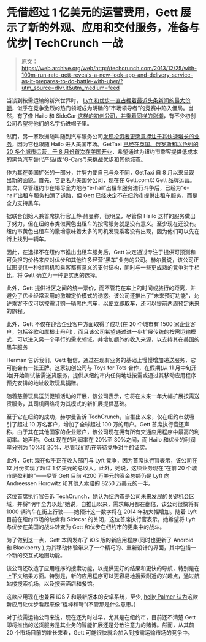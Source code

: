 # 凭借超过 1 亿美元的运营费用，Gett 展示了新的外观、应用和交付服务，准备与优步| TechCrunch 一战

> 原文：<https://web.archive.org/web/http://techcrunch.com/2013/12/25/with-100m-run-rate-gett-reveals-a-new-look-app-and-delivery-service-as-it-prepares-to-do-battle-with-uber/?utm_source=dlvr.it&utm_medium=feed>

当谈到按需运输的新兴世界时， [Lyft 和优步一直占据着最近头条新闻的最大份额](https://web.archive.org/web/20230319231751/https://techcrunch.com/2013/12/18/uber-lyft/)，似乎在竞争激烈的热门领域成为明确的“市场领导者”的竞赛中陷入僵局。当然，有了像 Hailo 和 SideCar [这样的初创公司，并乘着同样的涨潮](https://web.archive.org/web/20230319231751/https://techcrunch.com/2012/12/24/uber-rival-hailo-reportedly-set-to-close-30m-funding-round-as-it-expands-in-the-u-s/)，有不少初创公司希望将他们的名字扔进帽子里。

然而，另一家欧洲随叫随到汽车服务公司[发现投资者更愿意押注于其快速增长的业务](https://web.archive.org/web/20230319231751/https://techcrunch.com/2013/08/08/gettaxi-nyc/)，因为它也跟随 Hailo 进入美国市场。GetTaxi [已经在英国、俄罗斯和以色列的 20 多个城市运营，于 8 月份首次在美国开业](https://web.archive.org/web/20230319231751/https://techcrunch.com/2013/08/08/gettaxi-nyc/)，希望通过为纽约市乘客提供低成本的黑色汽车替代产品(或“G-Cars”)来挑战优步和其他城市。

作为其在美国扩张的一部分，并努力使自己与众不同，GetTaxi 自 8 月以来呈现出新的面貌。首先，它更名为美国分公司，现在在 Gett.com以 Gett 品牌运营。其次，尽管纽约市在竭尽全力地与“e-hail”出租车服务进行斗争后，已经为“e-hail”出租车服务扫清了道路，但 Gett 已经决定不在纽约市提供出租车服务，而是全力支持黑车。

据联合创始人兼首席执行官王静·赫曼称，很明显，尽管像 Hailo 这样的服务做出了努力，但在纽约市类似黄色出租车的按需服务就是没有意义。至少现在还没有。纽约市黄色出租车的激增意味着太多的司机发现乘客没有出现，因为他们可以先在街上找到一辆车。

因此，在选择不在纽约市推出出租车服务后，Gett 决定通过专注于提供可预测和可负担的价格来应对优步和其他许多经营“黑车”业务的公司。赫尔曼说，该公司正试图提供一种对司机和乘客都有意义的支付结构，同时与一些更成熟的竞争对手相比，将 Gett 确立为一种更实惠的选择。

此外，Gett 提供社区之间的统一票价，而不管花在车上的时间或旅行的距离，并避免了优步经常采用的激增定价模式的诱惑。该公司还推出了“未来预订功能”，允许乘客不仅可以按需订购一辆黑色汽车，以便立即取车，还可以提前两周预定未来的旅程。

此外，Gett 不仅在迎合企业客户方面取得了成功(在 20 个城市有 1500 家企业客户，包括谷歌和摩根士丹利)，而且该公司希望通过进一步扩展传统的按需运输模式，可以进入另一个平行的需求领域。并增加额外的收入来源，以支持其在美国的黑车服务

Herman 告诉我们，Gett 相信，通过在现有业务的基础上慢慢增加递送服务，它可能会有一张王牌。这家初创公司与 Toys for Tots 合作，在假期(从 11 月中旬开始)开始测试按需送货服务，提供从纽约市内任何地址按需或通过其移动应用程序预先安排的地址收取玩具捐赠。

随着慈善玩具送货促销活动的开展，该公司表示，它将在未来一年大幅扩展按需送货服务，其司机网络将为其模式的新扩展提供基础。

至于它在纽约的成功，赫尔曼告诉 TechCrunch，自推出以来，仅在纽约市就吸引了超过 10 万名客户，增加了全球超过 100 万的用户。Gett 首席执行官还声称，由于其在其他国家的企业账户，该公司现在拥有所有交通应用程序中最高的利润率。她声称，Gett 现在的利润率在 20%至 30%之间，而 Hailo 和优步的利润率分别为 10%和 20%，尽管我们仍在等待竞争对手的证实。

此外，Gett 现在似乎正在收入部门与 Lyft 竞争，因为首席执行官表示，该公司在 12 月份实现了超过 1 亿美元的总收入。此外，她说，这项业务现在“在前 20 个城市是盈利的”——尽管 Gett 目前 4200 万美元的资金总额仍是 Lyft 向 Andreessen Horowitz 和其他人索赔的 8250 万美元的一半。

这位首席执行官告诉 TechCrunch，她认为纽约市是公司未来发展的关键机会区域，并将“明年全力以赴”她说，自推出以来，需求每月都在翻倍，该公司很快将有 1000 辆汽车在街上行驶——她预计这一数字将在 2014 年初大幅增加。随着 Lyft 目前在纽约市场的缺席和 Sidecar 的关闭，这位首席执行官表示，她希望将 Lyft 与优步在美国的战斗转变为 Gett 和优步在纽约市的更集中的战斗。

为了做到这一点，Gett 本周发布了 iOS 版的新应用程序(同时也更新了 Android 和 Blackberry ),为其移动体验带来了一个精巧的、重新设计的界面，其中包括一个新的交互式地图功能。

该公司还改造了应用程序的搜索功能，以提供更好的结果和更快的导航，特别是在上下文结果方面。特别是，新的应用程序可以更容易地搜索附近的兴趣点，通过航站楼搜索机场，以及搜索酒店和餐馆。

这款应用现在也兼容 iOS 7 和最新版本的安卓系统，至少, [helly Palmer 认为](https://web.archive.org/web/20230319231751/http://www.shellypalmer.com/2013/08/gettaxi-fox5at5/)这款新应用让优步看起来像“棍棒和弩”(不管那是什么意思。)

对于按需运输公司来说，现在还为时过早，尤其是在纽约市，目前还不清楚 Gett 即将推出的送货服务是其业务的智能扩展还是分散注意力的赌博。然而，从其前 20 个市场目前的增长来看，Gett 可能很快就会加入到按需运输市场的竞争中。
